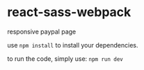# react-sass-webpack
responsive paypal page

use <code>npm install</code> to install your dependencies.

to run the code, simply use:
<code>npm run dev</code>
